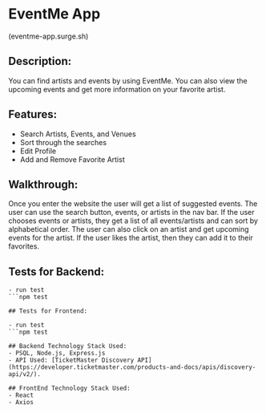 # EventMe App

(eventme-app.surge.sh)


## Description:
You can find artists and events by using EventMe. You can also view the upcoming events and get more information on your favorite artist. 

## Features:
- Search Artists, Events, and Venues
- Sort through the searches
- Edit Profile
- Add and Remove Favorite Artist

## Walkthrough:
Once you enter the website the user will get a list of suggested events. 
The user can use the search button, events, or artists in the nav bar. 
If the user chooses events or artists, they get a list of all events/artists and can sort by alphabetical order. 
The user can also click on an artist and get upcoming events for the artist. 
If the user likes the artist, then they can add it to their favorites. 



## Tests for Backend:

   ```
- run test
   ```npm test

## Tests for Frontend:
   
- run test
   ```npm test

## Backend Technology Stack Used:
- PSQL, Node.js, Express.js
- API Used: [TicketMaster Discovery API](https://developer.ticketmaster.com/products-and-docs/apis/discovery-api/v2/).

## FrontEnd Technology Stack Used:
- React
- Axios









 
